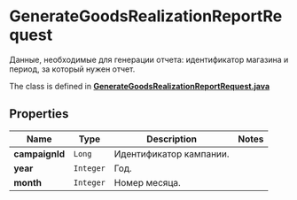 

# GenerateGoodsRealizationReportRequest

Данные, необходимые для генерации отчета: идентификатор магазина и период, за который нужен отчет. 

The class is defined in **[GenerateGoodsRealizationReportRequest.java](../../src/main/java/org/openapitools/model/GenerateGoodsRealizationReportRequest.java)**

## Properties

Name | Type | Description | Notes
------------ | ------------- | ------------- | -------------
**campaignId** | `Long` | Идентификатор кампании. | 
**year** | `Integer` | Год. | 
**month** | `Integer` | Номер месяца. | 





